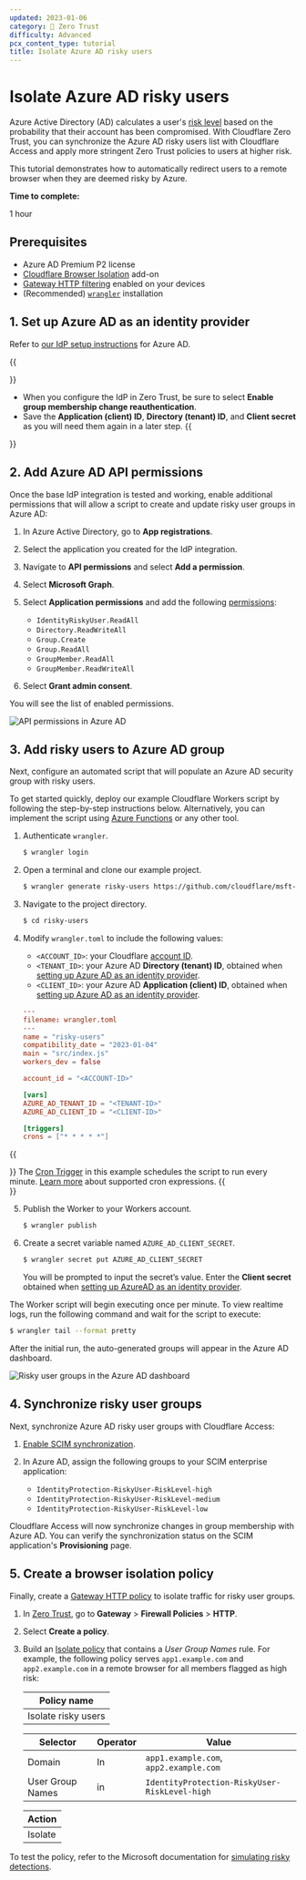 ```yaml
---
updated: 2023-01-06
category: 🔐 Zero Trust
difficulty: Advanced
pcx_content_type: tutorial
title: Isolate Azure AD risky users
---
```


# Isolate Azure AD risky users

Azure Active Directory (AD) calculates a user's [risk level](https://learn.microsoft.com/en-us/azure/active-directory/identity-protection/howto-identity-protection-investigate-risk) based on the probability that their account has been compromised. With Cloudflare Zero Trust, you can synchronize the Azure AD risky users list with Cloudflare Access and apply more stringent Zero Trust policies to users at higher risk.

This tutorial demonstrates how to automatically redirect users to a remote browser when they are deemed risky by Azure.

**Time to complete:**

1 hour

## Prerequisites

- Azure AD Premium P2 license
- [Cloudflare Browser Isolation](/cloudflare-one/policies/browser-isolation/) add-on
- [Gateway HTTP filtering](/cloudflare-one/policies/filtering/initial-setup/http/) enabled on your devices
- (Recommended) [`wrangler`](/workers/wrangler/install-and-update/) installation

## 1. Set up Azure AD as an identity provider

Refer to [our IdP setup instructions](/cloudflare-one/identity/idp-integration/azuread/#set-up-azure-ad-as-an-identity-provider) for Azure AD.

{{<Aside type="note">}}

- When you configure the IdP in Zero Trust, be sure to select **Enable group membership change reauthentication**.
- Save the **Application (client) ID**, **Directory (tenant) ID**, and **Client secret** as you will need them again in a later step.
  {{</Aside>}}

## 2. Add Azure AD API permissions

Once the base IdP integration is tested and working, enable additional permissions that will allow a script to create and update risky user groups in Azure AD:

1. In Azure Active Directory, go to **App registrations**.

2. Select the application you created for the IdP integration.

3. Navigate to **API permissions** and select **Add a permission**.

4. Select **Microsoft Graph**.

5. Select **Application permissions** and add the following [permissions](https://learn.microsoft.com/en-us/graph/permissions-reference):

   - `IdentityRiskyUser.ReadAll`
   - `Directory.ReadWriteAll`
   - `Group.Create`
   - `Group.ReadAll`
   - `GroupMember.ReadAll`
   - `GroupMember.ReadWriteAll`

6. Select **Grant admin consent**.

You will see the list of enabled permissions.

![API permissions in Azure AD](/images/cloudflare-one/identity/azure/risky-users-permissions.png)

## 3. Add risky users to Azure AD group

Next, configure an automated script that will populate an Azure AD security group with risky users.

To get started quickly, deploy our example Cloudflare Workers script by following the step-by-step instructions below. Alternatively, you can implement the script using [Azure Functions](https://learn.microsoft.com/en-us/azure/azure-functions/functions-overview) or any other tool.

1. Authenticate `wrangler`.

   ```sh
   $ wrangler login
   ```

2. Open a terminal and clone our example project.

   ```sh
   $ wrangler generate risky-users https://github.com/cloudflare/msft-risky-user-ad-sync
   ```

3. Navigate to the project directory.

   ```sh
   $ cd risky-users
   ```

4. Modify `wrangler.toml` to include the following values:

   - `<ACCOUNT_ID>`: your Cloudflare [account ID](/fundamentals/get-started/basic-tasks/find-account-and-zone-ids/).
   - `<TENANT_ID>`: your Azure AD **Directory (tenant) ID**, obtained when [setting up Azure AD as an identity provider](#1-set-up-azure-ad-as-an-identity-provider).
   - `<CLIENT_ID>`: your Azure AD **Application (client) ID**, obtained when [setting up Azure AD as an identity provider](#1-set-up-azure-ad-as-an-identity-provider).

   ```toml
   ---
   filename: wrangler.toml
   ---
   name = "risky-users"
   compatibility_date = "2023-01-04"
   main = "src/index.js"
   workers_dev = false

   account_id = "<ACCOUNT-ID>"

   [vars]
   AZURE_AD_TENANT_ID = "<TENANT-ID>"
   AZURE_AD_CLIENT_ID = "<CLIENT-ID>"

   [triggers]
   crons = ["* * * * *"]
   ```

{{<Aside type="note">}}
The [Cron Trigger](/workers/configuration/cron-triggers/) in this example schedules the script to run every minute. [Learn more](/workers/platform/cron-triggers/#supported-cron-expressions) about supported cron expressions.
{{</Aside>}}

5. Publish the Worker to your Workers account.

   ```sh
   $ wrangler publish
   ```

6. Create a secret variable named `AZURE_AD_CLIENT_SECRET`.

   ```sh
   $ wrangler secret put AZURE_AD_CLIENT_SECRET
   ```

   You will be prompted to input the secret’s value. Enter the **Client secret** obtained when [setting up AzureAD as an identity provider](#1-set-up-azure-ad-as-an-identity-provider).

The Worker script will begin executing once per minute. To view realtime logs, run the following command and wait for the script to execute:

```sh
$ wrangler tail --format pretty
```

After the initial run, the auto-generated groups will appear in the Azure AD dashboard.

![Risky user groups in the Azure AD dashboard](/images/cloudflare-one/identity/azure/risky-users-groups.png)

## 4. Synchronize risky user groups

Next, synchronize Azure AD risky user groups with Cloudflare Access:

1. [Enable SCIM synchronization](/cloudflare-one/identity/idp-integration/azuread/#synchronize-users-and-groups).

2. In Azure AD, assign the following groups to your SCIM enterprise application:
   - `IdentityProtection-RiskyUser-RiskLevel-high`
   - `IdentityProtection-RiskyUser-RiskLevel-medium`
   - `IdentityProtection-RiskyUser-RiskLevel-low`

Cloudflare Access will now synchronize changes in group membership with Azure AD. You can verify the synchronization status on the SCIM application's **Provisioning** page.

## 5. Create a browser isolation policy

Finally, create a [Gateway HTTP policy](/cloudflare-one/policies/filtering/http-policies/) to isolate traffic for risky user groups.

1. In [Zero Trust](https://one.dash.cloudflare.com), go to **Gateway** > **Firewall Policies** > **HTTP**.

2. Select **Create a policy**.

3. Build an [Isolate policy](/cloudflare-one/policies/browser-isolation/isolation-policies/) that contains a _User Group Names_ rule. For example, the following policy serves `app1.example.com` and `app2.example.com` in a remote browser for all members flagged as high risk:

   | Policy name         |
   | ------------------- |
   | Isolate risky users |

   | Selector         | Operator | Value                                         |
   | ---------------- | -------- | --------------------------------------------- |
   | Domain           | In       | `app1.example.com`, `app2.example.com`        |
   | User Group Names | in       | `IdentityProtection-RiskyUser-RiskLevel-high` |

   | Action  |
   | ------- |
   | Isolate |

To test the policy, refer to the Microsoft documentation for [simulating risky detections](https://learn.microsoft.com/en-us/azure/active-directory/identity-protection/howto-identity-protection-simulate-risk).
